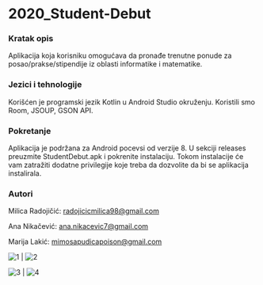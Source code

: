 # 2020_Student-Debut

### Kratak opis
Aplikacija koja korisniku omogućava da pronađe trenutne ponude za posao/prakse/stipendije iz oblasti informatike i matematike.

### Jezici i tehnologije
Korišćen je programski jezik Kotlin u Android Studio okruženju. Koristili smo Room, JSOUP, GSON API.

### Pokretanje
Aplikacija je podržana za Android pocevsi od verzije 8. U sekciji releases preuzmite StudentDebut.apk i pokrenite instalaciju. 
Tokom instalacije će vam zatražiti dodatne privilegije koje treba da dozvolite da bi se aplikacija instalirala. 

### Autori

Milica Radojičić: radojicicmilica98@gmail.com

Ana Nikačević: ana.nikacevic7@gmail.com

Marija Lakić: mimosapudicapoison@gmail.com


![1](https://user-images.githubusercontent.com/57152075/81669972-43d76580-9447-11ea-9b7b-6965845f08e0.gif) | ![2](https://user-images.githubusercontent.com/57152075/81671309-2acfb400-9449-11ea-963b-5b82c0c56c03.gif)

![3](https://user-images.githubusercontent.com/57152075/81672140-01fbee80-944a-11ea-9686-566940fd4c56.gif) | ![4](https://user-images.githubusercontent.com/57152075/81672275-37084100-944a-11ea-9f89-637033931724.gif)




